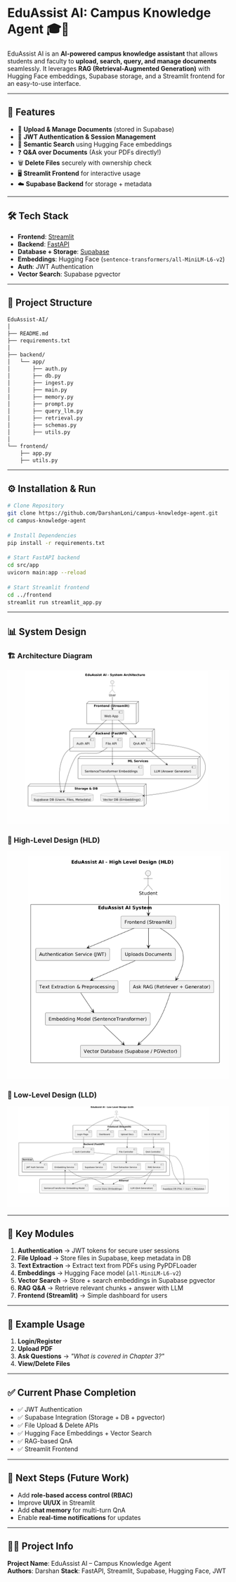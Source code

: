 # EduAssist AI: Campus Knowledge Agent 🎓🤖

EduAssist AI is an **AI-powered campus knowledge assistant** that allows students and faculty to **upload, search, query, and manage documents** seamlessly. It leverages **RAG (Retrieval-Augmented Generation)** with Hugging Face embeddings, Supabase storage, and a Streamlit frontend for an easy-to-use interface.

---

## 🚀 Features

- 📂 **Upload & Manage Documents** (stored in Supabase)  
- 🔐 **JWT Authentication & Session Management**  
- 🔎 **Semantic Search** using Hugging Face embeddings  
- ❓ **Q&A over Documents** (Ask your PDFs directly!)  
- 🗑️ **Delete Files** securely with ownership check  
- 🖥️ **Streamlit Frontend** for interactive usage  
- ☁️ **Supabase Backend** for storage + metadata  

---

## 🛠️ Tech Stack

- **Frontend**: [Streamlit](https://streamlit.io/)  
- **Backend**: [FastAPI](https://fastapi.tiangolo.com/)  
- **Database + Storage**: [Supabase](https://supabase.com/)  
- **Embeddings**: Hugging Face (`sentence-transformers/all-MiniLM-L6-v2`)  
- **Auth**: JWT Authentication  
- **Vector Search**: Supabase pgvector  

---

## 📂 Project Structure

```
EduAssist-AI/
│
├── README.md
├── requirements.txt
│
├── backend/
│   └── app/
│       ├── auth.py
│       ├── db.py
│       ├── ingest.py
│       ├── main.py
│       ├── memory.py
│       ├── prompt.py
│       ├── query_llm.py
│       ├── retrieval.py
│       ├── schemas.py
│       ├── utils.py
│
└── frontend/
    ├── app.py
    ├── utils.py
```

---

## ⚙️ Installation & Run

```bash
# Clone Repository
git clone https://github.com/DarshanLoni/campus-knowledge-agent.git
cd campus-knowledge-agent

# Install Dependencies
pip install -r requirements.txt

# Start FastAPI backend
cd src/app
uvicorn main:app --reload

# Start Streamlit frontend
cd ../frontend
streamlit run streamlit_app.py
```

---

## 📊 System Design

### 🏗️ Architecture Diagram
![Architecture](src/architecture.png)

### 🔹 High-Level Design (HLD)
![HLD](src/hld.png)

### 🔹 Low-Level Design (LLD)
![LLD](src/lld.png)

---

## 🔑 Key Modules

1. **Authentication** → JWT tokens for secure user sessions
2. **File Upload** → Store files in Supabase, keep metadata in DB
3. **Text Extraction** → Extract text from PDFs using PyPDFLoader
4. **Embeddings** → Hugging Face model (`all-MiniLM-L6-v2`)
5. **Vector Search** → Store + search embeddings in Supabase pgvector
6. **RAG Q&A** → Retrieve relevant chunks + answer with LLM
7. **Frontend (Streamlit)** → Simple dashboard for users

---

## 📘 Example Usage

1. **Login/Register**
2. **Upload PDF**
3. **Ask Questions** → *"What is covered in Chapter 3?"*
4. **View/Delete Files**

---

## ✅ Current Phase Completion

- ✅ JWT Authentication
- ✅ Supabase Integration (Storage + DB + pgvector)
- ✅ File Upload & Delete APIs
- ✅ Hugging Face Embeddings + Vector Search
- ✅ RAG-based QnA
- ✅ Streamlit Frontend

---

## 📌 Next Steps (Future Work)

- Add **role-based access control (RBAC)**
- Improve **UI/UX** in Streamlit
- Add **chat memory** for multi-turn QnA
- Enable **real-time notifications** for updates

---

## 👨‍💻 Project Info

**Project Name**: EduAssist AI – Campus Knowledge Agent  
**Authors**: Darshan 
**Stack**: FastAPI, Streamlit, Supabase, Hugging Face, JWT